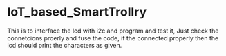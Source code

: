 # IoT_based_SmartTrollry

This is to interface the lcd with i2c and program and test it, Just check the connetcions proerly and fuse the code, if the connected properly then the lcd should print the characters as given.
